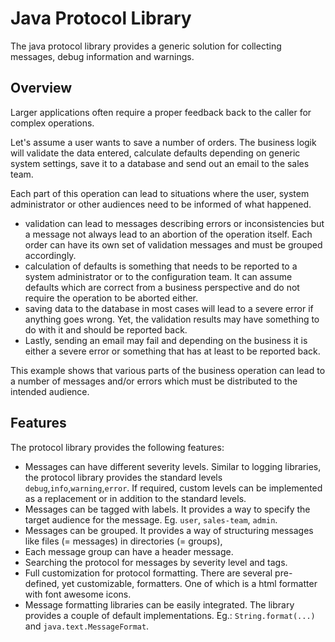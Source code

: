 # Java Protocol Library

The java protocol library provides a generic solution for collecting messages, debug information and warnings. 

## Overview

Larger applications often require a proper feedback back to the caller for complex operations. 

Let's assume a user wants to save a number of orders. The business logik will validate the data entered, calculate defaults depending on generic system settings, save it to a database and send out an email to the sales team.

Each part of this operation can lead to situations where the user, system administrator or other audiences need to be informed of what happened. 

* validation can lead to messages describing errors or inconsistencies but a message not always lead to an abortion of the operation itself. Each order can have its own set of validation messages and must be grouped accordingly.
* calculation of defaults is something that needs to be reported to a system administrator or to the configuration team. It can assume defaults which are correct from a business perspective and do not require the operation to be aborted either.
* saving data to the database in most cases will lead to a severe error if anything goes wrong. Yet, the validation results may have something to do with it and should be reported back.
* Lastly, sending an email may fail and depending on the business it is either a severe error or something that has at least to be reported back.

This example shows that various parts of the business operation can lead to a number of messages and/or errors which must be distributed to the intended audience.

## Features

The protocol library provides the following features:

* Messages can have different severity levels. Similar to logging libraries, the protocol library provides the standard levels `debug`,`info`,`warning`,`error`. If required, custom levels can be implemented as a replacement or in addition to the standard levels.
* Messages can be tagged with labels. It provides a way to specify the target audience for the message. Eg. `user`, `sales-team`, `admin`.
* Messages can be grouped. It provides a way of structuring messages like files (= messages) in directories (= groups),
* Each message group can have a header message.
* Searching the protocol for messages by severity level and tags.
* Full customization for protocol formatting. There are several pre-defined, yet customizable, formatters. One of which is a html formatter with font awesome icons.
* Message formatting libraries can be easily integrated. The library provides a couple of default implementations. Eg.: `String.format(...)` and `java.text.MessageFormat`.
